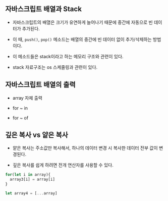 ## 자바스크립트 배열과 Stack

- 자바스크립트의 배열은 크기가 유연하게 늘어나기 때문에 중간에 자동으로 빈 데이터가 추가된다. 

- 이 때, `push()`, `pop()` 메소드는 배열의 중간에 빈 데이터 없이 추가/삭제하는 방법이다. 

- 이 메소드들은 stack이라고 하는 메모리 구조와 관련이 있다. 

- stack 자료구조는 os 스케줄링과 관련이 있다.


## 자바스크립트 배열의 출력

- array 자체 출력

- for ~ in

- for ~ of




## 깊은 복사 vs 얕은 복사

- 얕은 복사는 주소값만 복사해서, 하나의 데이터 변경 시 복사한 데이터 전부 값이 변경된다. 

- 깊은 복사를 쉽게 하려면 전개 연산자를 사용할 수 있다. 

```javascript
for(let i in array){
  array3[i] = array[i]
}
```

```javascript
let array4 = [...array]
```
